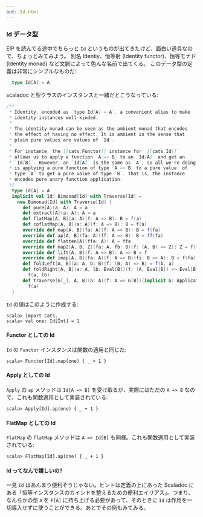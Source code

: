 ```yaml
---
out: Id.html
---
```


### Id データ型

EIP を読んでる途中でちらっと `Id` というものが出てきたけど、面白い道具なので、ちょっとみてみよう。
別名 Identiy、恒等射 (Identity functor)、恒等モナド (Identity monad) など文脈によって色んな名前で出てくる。
このデータ型の定義は非常にシンプルなものだ:

```scala
  type Id[A] = A
```

scaladoc と型クラスのインスタンスと一緒だとこうなっている:

```scala
/**
 * Identity, encoded as `type Id[A] = A`, a convenient alias to make
 * identity instances well-kinded.
 *
 * The identity monad can be seen as the ambient monad that encodes
 * the effect of having no effect. It is ambient in the sense that
 * plain pure values are values of `Id`.
 *
 * For instance, the [[cats.Functor]] instance for `[[cats.Id]]`
 * allows us to apply a function `A => B` to an `Id[A]` and get an
 * `Id[B]`. However, an `Id[A]` is the same as `A`, so all we're doing
 * is applying a pure function of type `A => B` to a pure value  of
 * type `A` to get a pure value of type `B`. That is, the instance
 * encodes pure unary function application.
 */
  type Id[A] = A
  implicit val Id: Bimonad[Id] with Traverse[Id] =
    new Bimonad[Id] with Traverse[Id] {
      def pure[A](a: A): A = a
      def extract[A](a: A): A = a
      def flatMap[A, B](a: A)(f: A => B): B = f(a)
      def coflatMap[A, B](a: A)(f: A => B): B = f(a)
      override def map[A, B](fa: A)(f: A => B): B = f(fa)
      override def ap[A, B](fa: A)(ff: A => B): B = ff(fa)
      override def flatten[A](ffa: A): A = ffa
      override def map2[A, B, Z](fa: A, fb: B)(f: (A, B) => Z): Z = f(fa, fb)
      override def lift[A, B](f: A => B): A => B = f
      override def imap[A, B](fa: A)(f: A => B)(fi: B => A): B = f(fa)
      def foldLeft[A, B](a: A, b: B)(f: (B, A) => B) = f(b, a)
      def foldRight[A, B](a: A, lb: Eval[B])(f: (A, Eval[B]) => Eval[B]): Eval[B] =
        f(a, lb)
      def traverse[G[_], A, B](a: A)(f: A => G[B])(implicit G: Applicative[G]): G[B] =
        f(a)
  }
```

`Id` の値はこのように作成する:

```console:new
scala> import cats._
scala> val one: Id[Int] = 1
```

#### Functor としての Id

`Id` の `Functor` インスタンスは関数の適用と同じだ:

```console
scala> Functor[Id].map(one) { _ + 1 }
```

#### Apply としての Id

`Apply` の `ap` メソッドは `Id[A => B]` を受け取るが、実際にはただの `A => B` なので、これも関数適用として実装されている:

```console
scala> Apply[Id].ap(one) { _ + 1 }
```

#### FlatMap としての Id

`FlatMap` の `flatMap` メソッドは `A => Id[B]` も同様。これも関数適用として実装されている:

```console
scala> FlatMap[Id].ap(one) { _ + 1 }
```

#### Id ってなんで嬉しいの?

一見 `Id` はあんまり便利そうじゃない。ヒントは定義の上にあった Scaladoc にある「恒等インスタンスのカインドを整えるための便利エイリアス」。つまり、なんらかの型 `A` を `F[A]` に持ち上げる必要があって、そのときに `Id` は作用を一切導入せずに使うことができる。あとでその例もみてみる。
